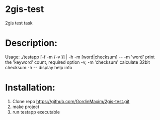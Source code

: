 # 2gis-test
2gis test task

Description:
===========

Usage: ./testapp [-f <filename> -m <mode> {-v <keyword>}] | -h
-m [word|checksum] -- -m 'word' print the 'keyword' count, required option -v, -m 'checksum' calculate 32bit checksum
-h -- display help info

Installation:
============

1. Clone repo https://github.com/GordinMaxim/2gis-test.git
2. make project
3. run testapp executable
